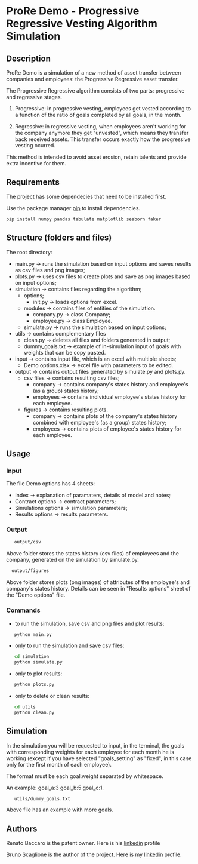 # ProRe Demo - Progressive Regressive Vesting Algorithm Simulation

## Description

ProRe Demo is a simulation of a new method of asset transfer between companies
and employees: the Progressive Regressive asset transfer.

The Progressive Regressive algorithm consists of two parts: progressive and regressive stages.

1. Progressive: in progressive vesting, employees get vested according to a function of the ratio of goals completed by all goals, in the month.

2. Regressive: in regressive vesting, when employees aren't working for the company anymore they get "unvested", which means they transfer back received assets. This transfer occurs exactly how the progressive vesting ocurred.

This method is intended to avoid asset erosion, retain talents and provide extra incentive for them.

## Requirements

The project has some dependecies that need to be installed first.

Use the package manager [pip](https://pip.pypa.io/en/stable/) to install dependencies.

```bash
pip install numpy pandas tabulate matplotlib seaborn faker
```

## Structure (folders and files)

The root directory:
  - main.py &#8594; runs the simulation based on input options and saves results as csv files and png images;
  - plots.py &#8594; uses csv files to create plots and save as png images based on input options;
  - simulation &#8594; contains files regarding the algorithm;
      - options;
          - init.py &#8594; loads options from excel.
      - modules &#8594; contains files of entities of the simulation.
          - company.py &#8594; class Company;
          - employee.py &#8594; class Employee.
      - simulate.py &#8594; runs the simulation based on input options;
  - utils &#8594; contains complementary files
      - clean.py &#8594; deletes all files and folders generated in output;
      - dummy_goals.txt &#8594; example of in-simulation input of goals with weights that can be copy pasted.
  - input &#8594; contains input file, which is an excel with multiple sheets;
      - Demo options.xlsx &#8594; excel file with parameters to be edited.
  - output &#8594; contains output files generated by simulate.py and plots.py.
      - csv files &#8594; contains resulting csv files;
          - company &#8594; contains company's states history and employee's (as a group) states history;
          - employees &#8594; contains individual employee's states history for each employee.
      - figures  &#8594; contains resulting plots.
          - company &#8594; contains plots of the company's states history combined with employee's (as a group) states history;
          - employees &#8594; contains plots of employee's states history for each employee.

## Usage

### Input 

The file Demo options has 4 sheets: 
  - Index &#8594; explanation of paramaters, details of model and notes;
  - Contract options &#8594; contract parameters;
  - Simulations options &#8594; simulation parameters;
  - Results options &#8594; results parameters.
    
### Output

 ```bash 
    output/csv
  ``` 
Above folder stores the states history (csv files) of employees and the company, generated on the simulation by simulate.py.

 ```bash 
   output/figures
   ``` 
Above folder stores plots (png images) of attributes of the employee's and company's states history. Details can be seen in "Results options" sheet of the "Demo options" file.

### Commands

* to run the simulation, save csv and png files and plot results:

```bash
   python main.py
```

* only to run the simulation and save csv files:

```bash
   cd simulation
   python simulate.py
```

* only to plot results:

```bash
   python plots.py
```

* only to delete or clean results:

```bash
   cd utils
   python clean.py
```

## Simulation

In the simulation you will be requested to input, in the terminal, the goals with corresponding weights for each employee for each month he is working (except if you have selected "goals_setting" as "fixed", in this case only for the first month of each employee).

The format must be each goal:weight separated by whitespace.

An example: goal_a:3 goal_b:5 goal_c:1.

```bash
   utils/dummy_goals.txt
```
Above file has an example with more goals.

## Authors

Renato Baccaro is the patent owner. Here is his [linkedin](https://www.linkedin.com/in/baccaro/) profile

Bruno Scaglione is the author of the project. Here is my [linkedin](https://www.linkedin.com/in/bruno-scaglione-4412a0165/) profile. 
